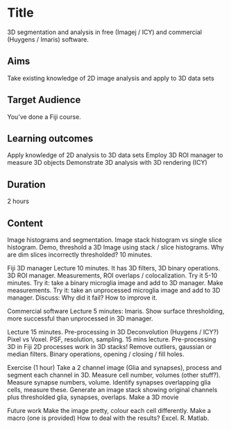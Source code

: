 # Title
3D segmentation and analysis in free (Imagej / ICY) and commercial (Huygens / Imaris) software.

## Aims
Take existing knowledge of 2D image analysis and apply to 3D data sets 

## Target Audience
You’ve done a Fiji course.

## Learning outcomes
Apply knowledge of 2D analysis to 3D data sets
Employ 3D ROI manager to measure 3D objects
Demonstrate 3D analysis with 3D rendering (ICY)

## Duration 
2 hours

## Content
Image histograms and segmentation. Image stack histogram vs single slice histogram.
Demo, threshold a 3D Image using stack / slice histograms.
Why are dim slices incorrectly thresholded?
10 minutes.

Fiji 3D manager
Lecture 10 minutes.
It has 3D filters, 3D binary operations.
3D ROI manager. Measurements, ROI overlaps / colocalization.
Try it 5-10 minutes.
Try it: take a binary microglia image and add to 3D manager. Make measurements.
Try it: take an unprocessed microglia image and add to 3D manager.
Discuss: Why did it fail? How to improve it.

Commercial software
Lecture 5 minutes:
Imaris. Show surface thresholding, more successful than unprocessed in 3D manager.

Lecture 15 minutes.
Pre-processing in 3D
Deconvolution (Huygens / ICY?)
Pixel vs Voxel. PSF, resolution, sampling. 15 mins lecture.
Pre-processing 3D in Fiji
2D processes work in 3D stacks!
Remove outliers, gaussian or median filters. 
Binary operations, opening / closing / fill holes.

Exercise (1 hour)
Take a 2 channel image (Glia and synapses), process and segment each channel in 3D. 
Measure cell number, volumes (other stuff?).
Measure synapse numbers, volume.
Identify synapses overlapping glia cells, measure these.
Generate an image stack showing original channels plus thresholded glia, synapses, overlaps.
Make a 3D movie

Future work
Make the image pretty, colour each cell differently.
Make a macro (one is provided)
How to deal with the results? Excel. R. Matlab.
